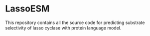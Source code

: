 # LassoESM

This repository contains all the source code for predicting substrate selectivity of lasso cyclase with protein language model.
